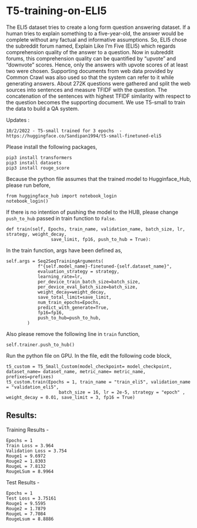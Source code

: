 # T5-training-on-ELI5

The ELI5 dataset tries to create a long form question answering
dataset. If a human tries to explain something to a five-year-old, the answer would be complete without
any factual and informative assumptions. So, ELI5 chose the subreddit forum named, Explain Like I’m Five
(ELI5) which regards comprehension quality of the answer to a question. Now in subreddit forums, this
comprehension quality can be quantified by “upvote” and “downvote” scores. Hence, only the answers
with upvote scores of at least two were chosen. Supporting documents from web data provided by
Common Crawl was also used so that the system can refer to it while generating answers. About 272K
questions were gathered and split the web sources into sentences and measure TFIDF with the question.
The concatenation of the sentences with highest TFIDF similarity with respect to the question becomes
the supporting document. We use T5-small to train the data to build a QA system.

Updates : 

```
10/2/2022 - T5-small trained for 3 epochs  - https://huggingface.co/Sandipan1994/t5-small-finetuned-eli5
```



Please install the following packages, 
```
pip3 install transformers
pip3 install datasets
pip3 install rouge_score
```


Because the python file assumes that the trained model to Hugginface_Hub, please run before,

```
from huggingface_hub import notebook_login
notebook_login()
```

If there is no intention of pushing the model to the HUB, please change ```push_to_hub``` passed in train function to ```False```.
```
def train(self, Epochs, train_name, validation_name, batch_size, lr, strategy, weight_decay,
                 save_limit, fp16, push_to_hub = True):
```

In the train function, args have been defined as,
```
self.args = Seq2SeqTrainingArguments(
            f"{self.model_name}-finetuned-{self.dataset_name}",
            evaluation_strategy = strategy,
            learning_rate=lr,
            per_device_train_batch_size=batch_size,
            per_device_eval_batch_size=batch_size,
            weight_decay=weight_decay,
            save_total_limit=save_limit,
            num_train_epochs=Epochs,
            predict_with_generate=True,
            fp16=fp16,
            push_to_hub=push_to_hub,
        )
```

Also please remove the following line in ```train``` function, 

```
self.trainer.push_to_hub()
```


Run the python file on GPU. In the file, edit the following code block,

```
t5_custom = T5_Small_Custom(model_checkpoint= model_checkpoint, dataset_name= dataset_name, metric_name= metric_name, prefixes=prefixes)
t5_custom.train(Epochs = 1, train_name = "train_eli5", validation_name = "validation_eli5", 
                    batch_size = 16, lr = 2e-5, strategy = "epoch" , weight_decay = 0.01, save_limit = 3, fp16 = True)
```

## Results:
Training Results - 

```
Epochs = 1
Train Loss = 3.964
Validation Loss = 3.754
Rouge1 = 9.6972
Rouge2 = 1.8303
RougeL = 7.8132
RougeLSum = 8.9964
```
Test Results - 

```
Epochs = 1
Test Loss = 3.75161
Rouge1 = 9.5595
Rouge2 = 1.7879
RougeL = 7.7084
RougeLsum = 8.8886
```


